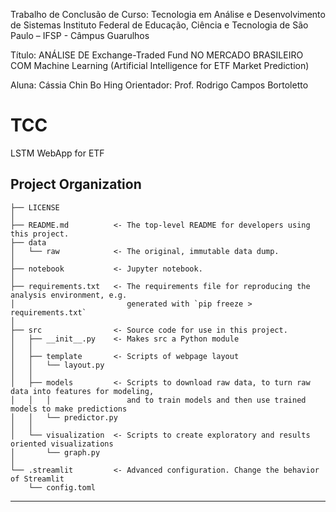 Trabalho de Conclusão de Curso: Tecnologia em Análise e Desenvolvimento de Sistemas
Instituto Federal de Educação, Ciência e Tecnologia de São Paulo – IFSP - Câmpus Guarulhos

Título: ANÁLISE DE Exchange-Traded Fund NO MERCADO BRASILEIRO COM Machine Learning
(Artificial Intelligence for ETF Market Prediction)

Aluna: Cássia Chin Bo Hing
Orientador: Prof. Rodrigo Campos Bortoletto


TCC 
==============================

LSTM WebApp for ETF

Project Organization
------------

    ├── LICENSE
    │
    ├── README.md          <- The top-level README for developers using this project.
    ├── data
    │   └── raw            <- The original, immutable data dump.
    │
    ├── notebook           <- Jupyter notebook. 
    │
    ├── requirements.txt   <- The requirements file for reproducing the analysis environment, e.g.
    │                         generated with `pip freeze > requirements.txt`
    │
    ├── src                <- Source code for use in this project.
    │   ├── __init__.py    <- Makes src a Python module
    │   │
    │   ├── template       <- Scripts of webpage layout
    │   │   └── layout.py
    │   │
    │   ├── models         <- Scripts to download raw data, to turn raw data into features for modeling,  
    │   │   │                 and to train models and then use trained models to make predictions
    │   │   └── predictor.py
    │   │
    │   └── visualization  <- Scripts to create exploratory and results oriented visualizations
    │       └── graph.py
    │
    └── .streamlit         <- Advanced configuration. Change the behavior of Streamlit 
        └── config.toml        

--------


